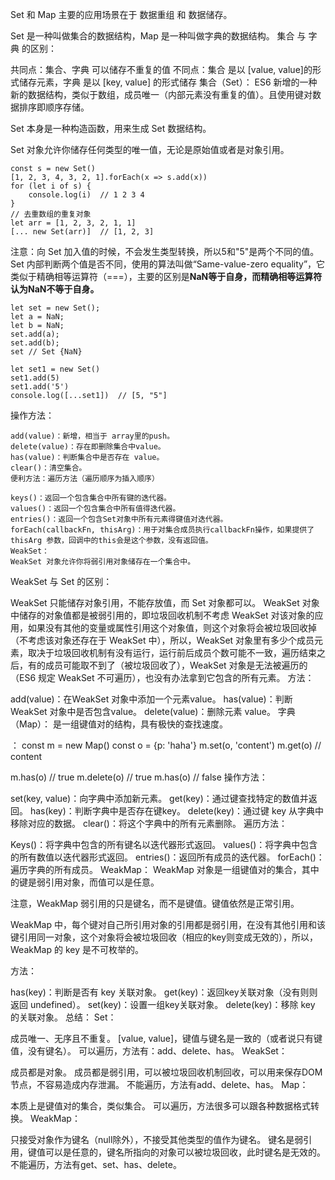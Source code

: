 Set 和 Map 主要的应用场景在于 数据重组 和 数据储存。


Set 是一种叫做集合的数据结构，Map 是一种叫做字典的数据结构。
集合 与 字典 的区别：

共同点：集合、字典 可以储存不重复的值
不同点：集合 是以 [value, value]的形式储存元素，字典 是以 [key, value] 的形式储存
集合（Set）：
ES6 新增的一种新的数据结构，类似于数组，成员唯一（内部元素没有重复的值）。且使用键对数据排序即顺序存储。

Set 本身是一种构造函数，用来生成 Set 数据结构。

Set 对象允许你储存任何类型的唯一值，无论是原始值或者是对象引用。

```
const s = new Set()
[1, 2, 3, 4, 3, 2, 1].forEach(x => s.add(x))
for (let i of s) {
    console.log(i)	// 1 2 3 4
}
// 去重数组的重复对象
let arr = [1, 2, 3, 2, 1, 1]
[... new Set(arr)]	// [1, 2, 3]
```

注意：向 Set 加入值的时候，不会发生类型转换，所以5和"5"是两个不同的值。Set 内部判断两个值是否不同，使用的算法叫做“Same-value-zero equality”，它类似于精确相等运算符（===），主要的区别是**NaN等于自身，而精确相等运算符认为NaN不等于自身。**

```
let set = new Set();
let a = NaN;
let b = NaN;
set.add(a);
set.add(b);
set // Set {NaN}

let set1 = new Set()
set1.add(5)
set1.add('5')
console.log([...set1])	// [5, "5"]
```

操作方法：

```
add(value)：新增，相当于 array里的push。
delete(value)：存在即删除集合中value。
has(value)：判断集合中是否存在 value。
clear()：清空集合。
便利方法：遍历方法（遍历顺序为插入顺序）

keys()：返回一个包含集合中所有键的迭代器。
values()：返回一个包含集合中所有值得迭代器。
entries()：返回一个包含Set对象中所有元素得键值对迭代器。
forEach(callbackFn, thisArg)：用于对集合成员执行callbackFn操作，如果提供了 thisArg 参数，回调中的this会是这个参数，没有返回值。
WeakSet：
WeakSet 对象允许你将弱引用对象储存在一个集合中。
```


WeakSet 与 Set 的区别：

WeakSet 只能储存对象引用，不能存放值，而 Set 对象都可以。
WeakSet 对象中储存的对象值都是被弱引用的，即垃圾回收机制不考虑 WeakSet 对该对象的应用，如果没有其他的变量或属性引用这个对象值，则这个对象将会被垃圾回收掉（不考虑该对象还存在于 WeakSet 中），所以，WeakSet 对象里有多少个成员元素，取决于垃圾回收机制有没有运行，运行前后成员个数可能不一致，遍历结束之后，有的成员可能取不到了（被垃圾回收了），WeakSet 对象是无法被遍历的（ES6 规定 WeakSet 不可遍历），也没有办法拿到它包含的所有元素。
方法：

add(value)：在WeakSet 对象中添加一个元素value。
has(value)：判断 WeakSet 对象中是否包含value。
delete(value)：删除元素 value。
字典（Map）：
是一组键值对的结构，具有极快的查找速度。

 ：
const m = new Map()
const o = {p: 'haha'}
m.set(o, 'content')
m.get(o)	// content

m.has(o)	// true
m.delete(o)	// true
m.has(o)	// false
操作方法：

set(key, value)：向字典中添加新元素。
get(key)：通过键查找特定的数值并返回。
has(key)：判断字典中是否存在键key。
delete(key)：通过键 key 从字典中移除对应的数据。
clear()：将这个字典中的所有元素删除。
遍历方法：

Keys()：将字典中包含的所有键名以迭代器形式返回。
values()：将字典中包含的所有数值以迭代器形式返回。
entries()：返回所有成员的迭代器。
forEach()：遍历字典的所有成员。
WeakMap：
WeakMap 对象是一组键值对的集合，其中的键是弱引用对象，而值可以是任意。

注意，WeakMap 弱引用的只是键名，而不是键值。键值依然是正常引用。

WeakMap 中，每个键对自己所引用对象的引用都是弱引用，在没有其他引用和该键引用同一对象，这个对象将会被垃圾回收（相应的key则变成无效的），所以，WeakMap 的 key 是不可枚举的。

方法：

has(key)：判断是否有 key 关联对象。
get(key)：返回key关联对象（没有则则返回 undefined）。
set(key)：设置一组key关联对象。
delete(key)：移除 key 的关联对象。
总结：
Set：

成员唯一、无序且不重复。
[value, value]，键值与键名是一致的（或者说只有键值，没有键名）。
可以遍历，方法有：add、delete、has。
WeakSet：

成员都是对象。
成员都是弱引用，可以被垃圾回收机制回收，可以用来保存DOM节点，不容易造成内存泄漏。
不能遍历，方法有add、delete、has。
Map：

本质上是键值对的集合，类似集合。
可以遍历，方法很多可以跟各种数据格式转换。
WeakMap：

只接受对象作为键名（null除外），不接受其他类型的值作为键名。
键名是弱引用，键值可以是任意的，键名所指向的对象可以被垃圾回收，此时键名是无效的。
不能遍历，方法有get、set、has、delete。